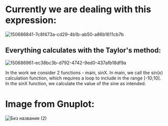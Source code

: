 # Currently we are dealing with this expression:
![150686841-7c8f473a-cd29-4b1b-ab50-a86b1611cb7b](https://user-images.githubusercontent.com/90961411/150687674-57b91ce2-c4db-4e93-9707-86091bef6f76.png)


## Everything calculates with the Taylor's method:
![150686961-ec38bc3b-d792-4742-9ed0-437afb18df9a](https://user-images.githubusercontent.com/90961411/150687698-8b8071a7-5cdd-44e9-90c0-c0192dfac1f6.png)

In the work we consider 2 functions - main, sinX. In main, we call the sin(x) calculation function, which requires a loop to include in the range [-10;10]. In the sinX function, we calculate the value of the sine as intended.
# Image from Gnuplot:
![Без названия (2)](https://user-images.githubusercontent.com/90961411/150690755-e924ad52-e5dc-4095-9362-33843fd89011.png)
